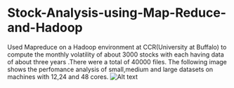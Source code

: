 # Stock-Analysis-using-Map-Reduce-and-Hadoop
Used Mapreduce on a Hadoop environment at CCR(University at Buffalo) to compute the monthly volatility of about 3000 stocks with each having data of about three years .There were a total of 40000 files.
The following image shows the perfomance analysis of small,medium and large datasets on machines with 12,24 and 48 cores.
![Alt text](https://raw.github.com/HarshHarwani/Stock-Analysis-using-Map-Reduce-and-Hadoop/raw/master/Perfomance.png)
